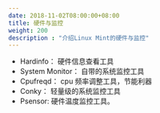 ```yaml
---
date: 2018-11-02T08:00:00+08:00
title: 硬件与监控
weight: 200
description : "介绍Linux Mint的硬件与监控"
---
```


- Hardinfo： 硬件信息查看工具
- System Monitor： 自带的系统监控工具
- Cpufreqd： cpu 频率调整工具，节能利器
- Conky： 轻量级的系统监控工具
- Psensor: 硬件温度监控工具。
